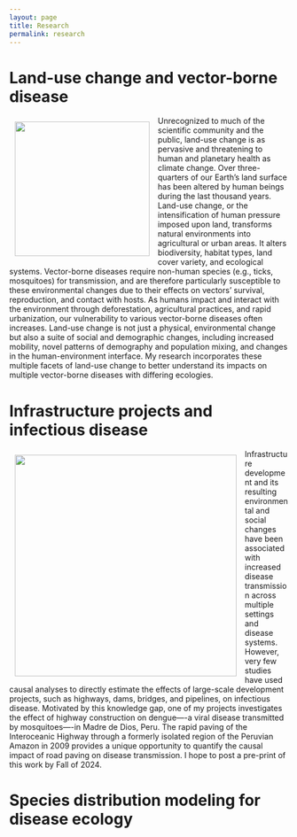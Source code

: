 ```yaml
---
layout: page
title: Research
permalink: research
---
```


# **Land-use change and vector-borne disease**

<img src="https://alyson-singleton.github.io/land-use-change.jpg" align="left" width="243" style="margin: 10px 15px 15px 10px;"/> Unrecognized to much of the scientific community and the public, land-use change is as pervasive and threatening to human and planetary health as climate change. Over three-quarters of our Earth’s land surface has been altered by human beings during the last thousand years. Land-use change, or the intensification of human pressure imposed upon land, transforms natural environments into agricultural or urban areas. It alters biodiversity, habitat types, land cover variety, and ecological systems. Vector-borne diseases require non-human species (e.g., ticks, mosquitoes) for transmission, and are therefore particularly susceptible to these environmental changes due to their effects on vectors’ survival, reproduction, and contact with hosts. As humans impact and interact with the environment through deforestation, agricultural practices, and rapid urbanization, our vulnerability to various vector-borne diseases often increases. Land-use change is not just a physical, environmental change but also a suite of social and demographic changes, including increased mobility, novel patterns of demography and population mixing, and changes in the human-environment interface. My research incorporates these multiple facets of land-use change to better understand its impacts on multiple vector-borne diseases with differing ecologies. 

# **Infrastructure projects and infectious disease**

<img src="https://alyson-singleton.github.io/ineroceanic-highway.jpg" align="left" width="400" style="margin: 10px 15px 15px 10px;"/> Infrastructure development and its resulting environmental and social changes have been associated with increased disease transmission across multiple settings and disease systems. However, very few studies have used causal analyses to directly estimate the effects of large-scale development projects, such as highways, dams, bridges, and pipelines, on infectious disease. Motivated by this knowledge gap, one of my projects investigates the effect of highway construction on dengue—-a viral disease transmitted by mosquitoes—-in Madre de Dios, Peru. The rapid paving of the Interoceanic Highway through a formerly isolated region of the Peruvian Amazon in 2009 provides a unique opportunity to quantify the causal impact of road paving on disease transmission. I hope to post a pre-print of this work by Fall of 2024.

# **Species distribution modeling for disease ecology**

